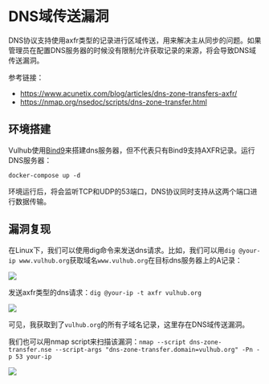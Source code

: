 # DNS域传送漏洞

DNS协议支持使用axfr类型的记录进行区域传送，用来解决主从同步的问题。如果管理员在配置DNS服务器的时候没有限制允许获取记录的来源，将会导致DNS域传送漏洞。

参考链接：

- https://www.acunetix.com/blog/articles/dns-zone-transfers-axfr/
- https://nmap.org/nsedoc/scripts/dns-zone-transfer.html

## 环境搭建

Vulhub使用[Bind9](https://wiki.debian.org/Bind9)来搭建dns服务器，但不代表只有Bind9支持AXFR记录。运行DNS服务器：

```
docker-compose up -d
```

环境运行后，将会监听TCP和UDP的53端口，DNS协议同时支持从这两个端口进行数据传输。

## 漏洞复现

在Linux下，我们可以使用dig命令来发送dns请求。比如，我们可以用`dig @your-ip www.vulhub.org`获取域名`www.vulhub.org`在目标dns服务器上的A记录：

![](1.png)

发送axfr类型的dns请求：`dig @your-ip -t axfr vulhub.org`

![](2.png)

可见，我获取到了`vulhub.org`的所有子域名记录，这里存在DNS域传送漏洞。

我们也可以用nmap script来扫描该漏洞：`nmap --script dns-zone-transfer.nse --script-args "dns-zone-transfer.domain=vulhub.org" -Pn -p 53 your-ip`

![](3.png)